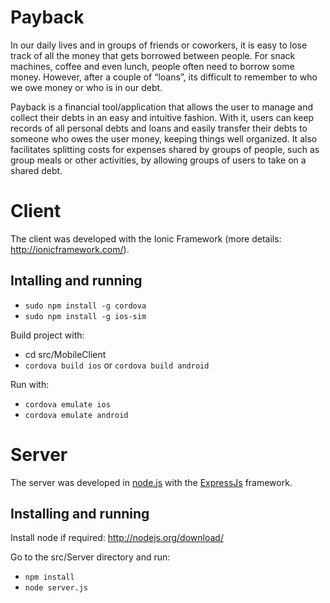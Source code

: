 Payback
===============
In our daily lives and in groups of friends or coworkers,  it is easy to lose track of all the money that gets borrowed between people. For snack machines, coffee and even lunch, people often need to borrow some money. However, after a couple of “loans”, its difficult to remember to who we owe money or who is in our debt.

Payback is a financial tool/application that allows the user to manage and collect their debts in an easy and intuitive fashion. With it, users can keep records of all personal debts and loans and easily transfer their debts to someone who owes the user money, keeping things well organized. It also facilitates splitting costs for expenses shared by groups of people, such as group meals or other activities, by allowing groups of users to take on a shared debt.

# Client

The client was developed with the Ionic Framework (more details: <http://ionicframework.com/>).

## Intalling and running

* ``` sudo npm install -g cordova ```
* ``` sudo npm install -g ios-sim ```

Build project with:

* cd src/MobileClient
* ``` cordova build ios ``` or ``` cordova build android ```

Run with:

* ```cordova emulate ios ```
* ``` cordova emulate android ```

# Server

The server was developed in [node.js](http://nodejs.org/) with the [ExpressJs](http://expressjs.com/) framework.

## Installing and running

Install node if required: <http://nodejs.org/download/>

Go to the src/Server directory and run:

* ``` npm install ```
* ``` node server.js ```
